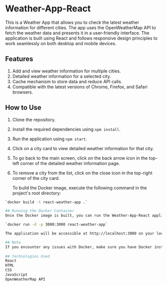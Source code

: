 # Weather-App-React
This is a Weather App that allows you to check the latest weather information for different cities. The app uses the OpenWeatherMap API to fetch the weather data and presents it in a user-friendly interface. The application is built using React and follows responsive design principles to work seamlessly on both desktop and mobile devices.

## Features

1. Add and view weather information for multiple cities.
2. Detailed weather information for a selected city.
3. Cache mechanism to store data and reduce API calls.
4. Compatible with the latest versions of Chrome, Firefox, and Safari browsers.
 
## How to Use
1. Clone the repository.
2. Install the required dependencies using `npm install`.
3. Run the application using `npm start`.
4. Click on a city card to view detailed weather information for that city.
5. To go back to the main screen, click on the back arrow icon in the top-left corner of the detailed weather information page.
6. To remove a city from the list, click on the close icon in the top-right corner of the city card.

   To build the Docker image, execute the following command in the project's root directory:

```bash
`docker build -t react-weather-app .`

## Running the Docker Container
Once the Docker image is built, you can run the Weather-App-React application inside a Docker container using the following command:

`docker run -d -p 3000:3000 react-weather-app`

The application will be accessible at http://localhost:3000 on your local machine.

## Note
If you encounter any issues with Docker, make sure you have Docker installed and running on your system. Also, ensure that you have the necessary permissions to build and run Docker containers.
 
## Technologies Used
React
HTML
CSS
JavaScript
OpenWeatherMap API

